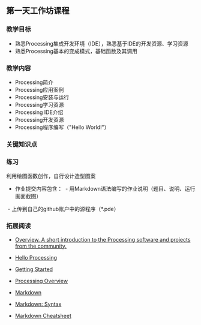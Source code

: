 ## 第一天工作坊课程

### 教学目标
- 熟悉Processing集成开发环境（IDE），熟悉基于IDE的开发资源、学习资源
- 熟悉Processing基本的变成模式，基础函数及其调用

### 教学内容
- Processing简介
- Processing应用案例
- Processing安装与运行
- Processing学习资源
- Processing IDE介绍
- Processing开发资源
- Processing程序编写（"Hello World!"）

### 关键知识点

### 练习
利用绘图函数创作，自行设计造型图案

- 作业提交内容包含：
  - 用Markdown语法编写的作业说明（题目、说明、运行画面截图）
  
  - 上传到自己的github账户中的源程序（*.pde）

### 拓展阅读
- [Overview. A short introduction to the Processing software and projects from the community.](https://www.processing.org/overview/)

- [Hello Processing](http://hello.processing.org/)

- [Getting Started](https://www.processing.org/tutorials/gettingstarted/)

- [Processing Overview](https://www.processing.org/tutorials/overview/)

- [Markdown](https://www.processing.org/tutorials/overview/)

- [Markdown: Syntax](https://daringfireball.net/projects/markdown/syntax)

- [Markdown Cheatsheet](https://github.com/adam-p/markdown-here/wiki/Markdown-Cheatsheet)
